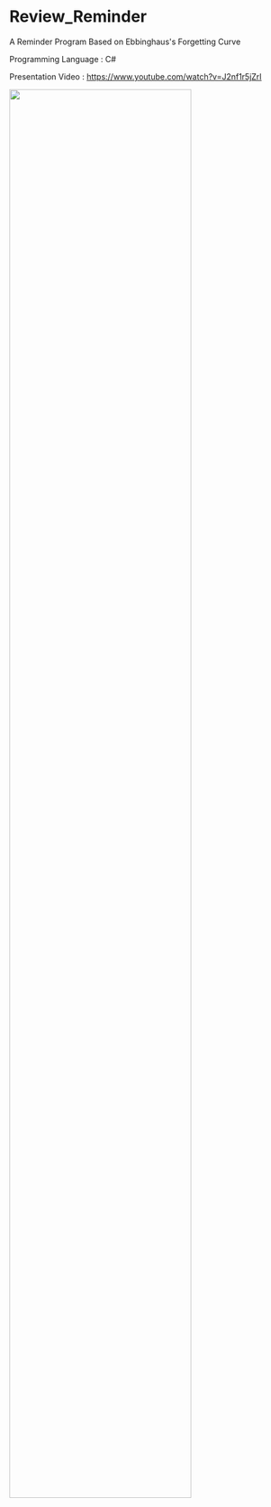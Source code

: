 # Review_Reminder
A Reminder Program Based on Ebbinghaus's Forgetting Curve

Programming Language : C#

Presentation Video : https://www.youtube.com/watch?v=J2nf1r5jZrI

<img width="80%" src="https://user-images.githubusercontent.com/77545063/200372947-d86dc543-3324-48b2-a711-f35bfa5cd5b2.png"/>
